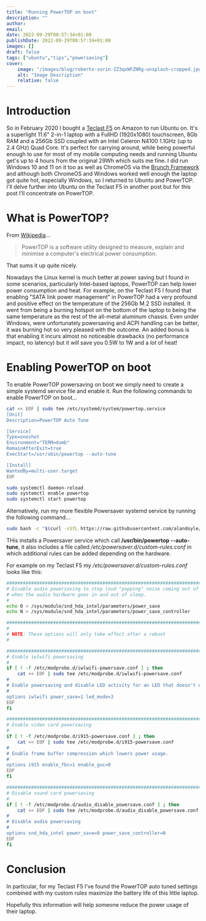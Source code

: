 ```yaml
---
title: "Running PowerTOP on boot"
description: ""
author:
email:
date: 2022-09-29T00:57:34+01:00
publishDate: 2022-09-29T00:57:34+01:00
images: []
draft: false
tags: ["ubuntu","tips","powersaving"]
cover:
    image: "/images/blog/roberto-sorin-ZZ3qxWFZNRg-unsplash-cropped.jpg"
    alt: "Image Description"
    relative: false
---
```


# Introduction

So in February 2020 I bought a [Teclast F5](/hardware/#teclast-f5) on Amazon to run Ubuntu on. It's a superlight 11.6" 2-in-1 laptop with a FullHD (1920x1080) touchscreen, 8Gb RAM and a 256Gb SSD coupled with an Intel Celeron N4100 1.1GHz (up to 2.4 GHz) Quad Core. It's perfect for carrying around, while being powerful enough to use for most of my mobile computing needs and running Ubuntu get's up to 4 hours from the original 29Wh which suits me fine. I did run Windows 10 and 11 on it too as well as ChromeOS via the [Brunch Framework](https://github.com/sebanc/brunch) and although both ChromeOS and Windows worked well enough the laptop got quite hot, especially Windows, so I returned to Ubuntu and PowerTOP. I'll delve further into Ubuntu on the Teclast F5 in another post but for this post I'll concentrate on PowerTOP.

# What is PowerTOP?

From [Wikipedia](https://en.wikipedia.org/wiki/PowerTOP)... 

> PowerTOP is a software utility designed to measure, explain and minimise a computer's electrical power consumption.

That sums it up quite nicely. 

Nowadays the Linux kernel is much better at power saving but I found in some scenarios, particularly Intel-based laptops, PowerTOP can help lower power consumption and heat. For example, on the Teclast F5 I found that enabling "SATA link power management" in PowerTOP had a very profound and positive effect on the temperature of the 256Gb M.2 SSD installed. It went from being a burning hotspot on the bottom of the laptop to being the same temperature as the rest of the all-metal aluminum chassis. Even under Windows, were unfortunately powersaving and ACPI handling can be better, it was burning hot so very pleased with the outcome. An added bonus is that enabling it incurs almost no noticeable drawbacks (no performance impact, no latency) but it will save you 0.5W to 1W and a _lot_ of heat!

# Enabling PowerTOP on boot

To enable PowerTOP powersaving on boot we simply need to create a simple systemd service file and enable it. Run the following commands to enable PowerTOP on boot...

```bash
cat << EOF | sudo tee /etc/systemd/system/powertop.service
[Unit]
Description=PowerTOP Auto Tune

[Service]
Type=oneshot
Environment="TERM=dumb"
RemainAfterExit=true
ExecStart=/usr/sbin/powertop --auto-tune

[Install]
WantedBy=multi-user.target
EOF

sudo systemctl daemon-reload
sudo systemctl enable powertop
sudo systemctl start powertop
```

Alternatively, run my more flexible Powersaver systemd service by running the following command...

```bash
sudo bash -c "$(curl -sSfL https://raw.githubusercontent.com/alandoyle/helper-scripts/main/installers/powersaver-installer)"
```

THis installs a Powersaver service which call **/usr/bin/powertop --auto-tune**, it also includes a file called _/etc/powersaver.d/custom-rules.conf_ in which additional rules can be added depending on the hardware.

For example on my Teclast F5 my _/etc/powersaver.d/custom-rules.conf_ looks like this:

```bash
################################################################################
# Disable audio powersaving to stop loud "popping" noise coming out of speakers
# when the audio hardware goes in and out of sleep.
#
echo 0 > /sys/module/snd_hda_intel/parameters/power_save
echo N > /sys/module/snd_hda_intel/parameters/power_save_controller

################################################################################
#
# NOTE: These options will only take effect after a reboot
#

################################################################################
# Enable iwlwifi powersaving
#
if [ ! -f /etc/modprobe.d/iwlwifi-powersave.conf ] ; then
    cat << EOF | sudo tee /etc/modprobe.d/iwlwifi-powersave.conf
#
# Enable powersaving and disable LED activity for an LED that doesn't exist
#
options iwlwifi power_save=1 led_mode=3
EOF
fi

################################################################################
# Enable video card powersaving
#
if [ ! -f /etc/modprobe.d/i915-powersave.conf ] ; then
    cat << EOF | sudo tee /etc/modprobe.d/i915-powersave.conf
#
# Enable frame buffer compression which lowers power usage.
#
options i915 enable_fbc=1 enable_guc=0
EOF
fi

################################################################################
# Disable sound card powersaving
#
if [ ! -f /etc/modprobe.d/audio_disable_powersave.conf ] ; then
    cat << EOF | sudo tee /etc/modprobe.d/audio_disable_powersave.conf
#
# Disable audio powersaving
#
options snd_hda_intel power_save=0 power_save_controller=N
EOF
fi

```

# Conclusion

In particular, for my Teclast F5 I've found the PowerTOP auto tuned settings combined with my custom rules maximize the battery life of this little laptop. 

Hopefully this information will help someone reduce the power usage of their laptop.
